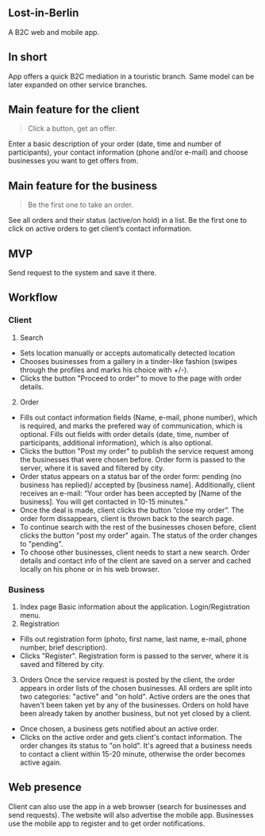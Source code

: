 ## Lost-in-Berlin

 A B2C web and mobile app.

## In short
App offers a quick B2C mediation in a touristic branch. Same model can be later expanded on other service branches. 

## Main feature for the client 
>  Click a button, get an offer. 

Enter a basic description of your order (date, time and number of participants), your contact information (phone and/or e-mail) and choose businesses you want to get offers from.  

## Main feature for the business 
>  Be the first one to take an order. 

See all orders and their status (active/on hold) in a list. Be the first one to click on active orders to get client’s contact information.

## MVP 
Send request to the system and save it there.

## Workflow 
### Client
1. Search 
* Sets location manually or accepts automatically detected location
* Chooses businesses from a gallery in a tinder-like fashion (swipes through the profiles and marks his choice with +/-).
* Clicks the button "Proceed to order" to move to the page with order details.

2. Order
* Fills out contact information fields (Name, e-mail, phone number), which is required, and marks the prefered way of communication, which is optional. Fills out fields with order details (date, time, number of participants, additional information), which is also optional.
* Clicks the button "Post my order" to publish the service request among the businesses that were chosen before. Order form is passed to the server, where it is saved and filtered by city.
* Order status appears on a status bar of the order form: pending (no business has replied)/ accepted by [business name]. Additionally, client receives an e-mail: “Your order has been accepted by [Name of the business]. You will get contacted in 10-15 minutes.”
* Once the deal is made, client clicks the button “close my order”. The order form dissappears, client is thrown back to the search page. 
* To continue search with the rest of the businesses chosen before, client clicks the button "post my order" again. The status of the order changes to "pending".
* To choose other businesses, client needs to start a new search. Order details and contact info of the client are saved on a server and cached locally on his phone or in his web browser.

### Business
1. Index page
Basic information about the application. Login/Registration menu. 
2. Registration  
* Fills out registration form (photo, first name, last name, e-mail, phone number, brief description).
* Clicks "Register". Registration form is passed to the server, where it is saved and filtered by city.

3. Orders
Once the service request is posted by the client, the order appears in order lists of the chosen businesses. 
All orders are split into two categories: "active" and "on hold". Active orders are the ones that haven't been taken yet by any of the businesses. Orders on hold have been already taken by another business, but not yet closed by a client.   

* Once chosen, a business gets notified about an active order. 
* Clicks on the active order and gets client's contact information. The order changes its status to "on hold". It's agreed that a business needs to contact a client within 15-20 minute, otherwise the order becomes active again.

## Web presence
Client can also use the app in a web browser (search for businesses and send requests). The website will also advertise the mobile app. Businesses use the mobile app to register and to get order notifications.

